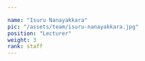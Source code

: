 ```yaml
---

name: "Isuru Nanayakkara"
pic: "/assets/team/isuru-nanayakkara.jpg"
position: "Lecturer"
weight: 3
rank: staff
---
```



